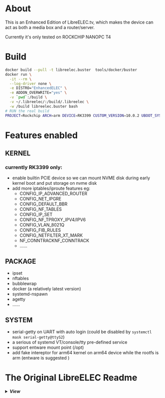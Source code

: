 # About

This is an Enhanced Edition of LibreELEC.tv, which makes the device can act as both a media box and a router/server.

Currently it's only tested on ROCKCHIP NANOPC T4

# Build

```bash
docker build --pull -t libreelec.buster  tools/docker/buster
docker run \
  -it --rm \
  --log-driver none \
  -e DISTRO="EnhancedELEC" \
  -e ADDON_OVERWRITE="yes" \
  -v `pwd`:/build \
  -v ~/.libreelec/:/build/.libreelec \
  -w /build libreelec.buster bash
# RUN the real build
PROJECT=Rockchip ARCH=arm DEVICE=RK3399 CUSTOM_VERSION=10.0.2 UBOOT_SYSTEM=nanopc-t4 make image
```

# Features enabled

## KERNEL
  ### currently RK3399 only:
  - enable builtin PCIE device so we can mount NVME disk during early kernel boot and put storage on nvme disk
  - add more iptables/iproute features eg: 
    - CONFIG_IP_ADVANCED_ROUTER
    - CONFIG_NET_IPGRE
    - CONFIG_DEFAULT_BBR
    - CONFIG_NF_TABLES
    - CONFIG_IP_SET
    - CONFIG_NF_TPROXY_IPV4/IPV6
    - CONFIG_VLAN_8021Q
    - CONFIG_FIB_RULES
    - CONFIG_NETFILTER_XT_MARK
    - NF_CONNTRACKNF_CONNTRACK
    - ......


## PACKAGE
  - ipset
  - nftables
  - bubblewrap
  - docker (a relatively latest version)
  - systemd-nspawn
  - agetty
  - ......

## SYSTEM
  - serial-getty on UART with auto login (could be disabled by `systemctl mask serial-getty@ttyS2`)
  - a serious of systemd VT/console/tty pre-defined service
  - support entware mount point (/opt)
  - add fake intereptor for arm64 kernel on arm64 device while the rootfs is arm (entware is suggested )

# The Original LibreELEC Readme
<details>
<summary><i><b>
View
</b></i></summary>

# LibreELEC

LibreELEC is a 'Just enough OS' Linux distribution for the award-winning [Kodi](https://kodi.tv) software on popular mediacentre hardware. Further information on the project can be found on the [LibreELEC website](https://libreelec.tv).

**Issues & Support**

Please ask questions in the [LibreELEC forum: Help & Support](https://forum.libreelec.tv/forum-3.html) or ask a member of project staff in the #libreelec IRC channel on Libera.Chat. Please report bugs via [GitHub Issues](https://github.com/LibreELEC/LibreELEC.tv/issues).

**Donations**

Contributions towards current project funding goals can be sent via PayPal to donations@libreelec.tv

**License**

LibreELEC original code is released under [GPLv2](https://www.gnu.org/licenses/gpl-2.0.html).

**Copyright**

As LibreELEC includes code from many upstream projects it has many copyright owners; notably [OpenELEC](https://openelec.tv) which we forked from after disagreeing with project direction and management, and [OpenBricks/GeeXboX](https://github.com/OpenBricks/openbricks/blob/master/AUTHORS) the uncredited source of the original 2009 build system. LibreELEC makes no claim of copyright on any upstream code. However all original LibreELEC authored code is copyright LibreELEC.tv. Patches to upstream code have the same license as the upstream project unless specified otherwise. For a complete copyright list please checkout the source code to examine license headers. Unless expressly stated otherwise all code submitted to the LibreELEC project (in any form) is licensed under [GPLv2](https://www.gnu.org/licenses/gpl-2.0.html) and copyright is donated to the project. This approach gives the project freedom to maintain the code without the overhead of preserving contact with every submitter, e.g. GPLv3. You are free to retain copyright by adding your copyright header to each submitted code page. If you submit code that is not your own work it is your responsibility to place a header stating the copyright.

</details>
